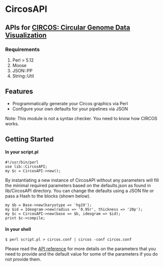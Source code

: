 CircosAPI
=========

## APIs for [CIRCOS: Circular Genome Data Visualization](http://www.circos.ca)

### Requirements
1. Perl > 5.12
2. Moose
3. JSON::PP
4. String::Util

## Features
* Programmatically generate your Circos graphics via Perl
* Configure your own defaults for your pipelines via JSON

Note: This module is not a syntax checker. You need to know how CIRCOS works.

## Getting Started

#### In your script.pl
    #!/usr/bin/perl
    use lib::CircosAPI;
    my $c = CircosAPI->new();

By instantiating a new instance of CircosAPI without any parameters will fill the minimal required parameters based on the defaults.json as found in lib/CircosAPI directory. You can change the defaults using a JSON file or pass a Hash to the blocks (shown below).
    
    my $b = Base->new(karyotype => 'hg19');
    my $id = Ideogram->new(radius => '0.95r', thickness => '20p');
    my $c = CircosAPI->new(base => $b, ideogram => $id);
    print $c->compile;

#### In your shell
    $ perl script.pl > circos.conf | circos -conf circos.conf

Please read the [API reference](https://github.com/kylase/CircosAPI/wiki/API-Reference) for more details on the parameters that you need to provide and the default value for some of the parameters if you do not provide them.
